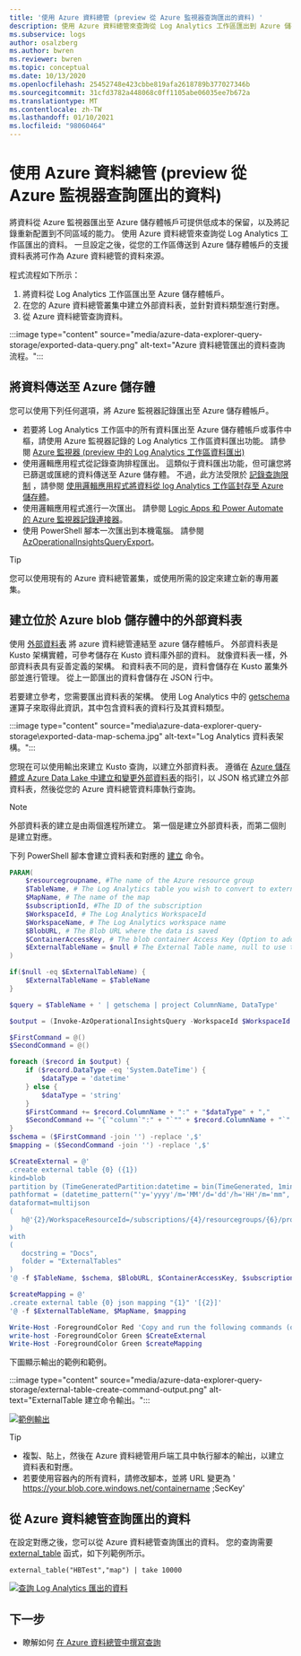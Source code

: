 ```yaml
---
title: '使用 Azure 資料總管 (preview 從 Azure 監視器查詢匯出的資料) '
description: 使用 Azure 資料總管來查詢從 Log Analytics 工作區匯出到 Azure 儲存體帳戶的資料。
ms.subservice: logs
author: osalzberg
ms.author: bwren
ms.reviewer: bwren
ms.topic: conceptual
ms.date: 10/13/2020
ms.openlocfilehash: 25452748e423cbbe819afa2618789b377027346b
ms.sourcegitcommit: 31cfd3782a448068c0ff1105abe06035ee7b672a
ms.translationtype: MT
ms.contentlocale: zh-TW
ms.lasthandoff: 01/10/2021
ms.locfileid: "98060464"
---
```

# <a name="query-exported-data-from-azure-monitor-using-azure-data-explorer-preview"></a>使用 Azure 資料總管 (preview 從 Azure 監視器查詢匯出的資料) 
將資料從 Azure 監視器匯出至 Azure 儲存體帳戶可提供低成本的保留，以及將記錄重新配置到不同區域的能力。 使用 Azure 資料總管來查詢從 Log Analytics 工作區匯出的資料。 一旦設定之後，從您的工作區傳送到 Azure 儲存體帳戶的支援資料表將可作為 Azure 資料總管的資料來源。

程式流程如下所示： 

1.  將資料從 Log Analytics 工作區匯出至 Azure 儲存體帳戶。
2.  在您的 Azure 資料總管叢集中建立外部資料表，並針對資料類型進行對應。
3.  從 Azure 資料總管查詢資料。

:::image type="content" source="media/azure-data-explorer-query-storage/exported-data-query.png" alt-text="Azure 資料總管匯出的資料查詢流程。":::



## <a name="send-data-to-azure-storage"></a>將資料傳送至 Azure 儲存體
您可以使用下列任何選項，將 Azure 監視器記錄匯出至 Azure 儲存體帳戶。

- 若要將 Log Analytics 工作區中的所有資料匯出至 Azure 儲存體帳戶或事件中樞，請使用 Azure 監視器記錄的 Log Analytics 工作區資料匯出功能。 請參閱 [Azure 監視器 (preview 中的 Log Analytics 工作區資料匯出) ](logs-data-export.md)
- 使用邏輯應用程式從記錄查詢排程匯出。 這類似于資料匯出功能，但可讓您將已篩選或匯總的資料傳送至 Azure 儲存體。 不過，此方法受限於 [記錄查詢限制](../service-limits.md#log-analytics-workspaces)  ，請參閱 [使用邏輯應用程式將資料從 log Analytics 工作區封存至 Azure 儲存體](logs-export-logic-app.md)。
- 使用邏輯應用程式進行一次匯出。 請參閱 [Logic Apps 和 Power Automate 的 Azure 監視器記錄連接器](logicapp-flow-connector.md)。
- 使用 PowerShell 腳本一次匯出到本機電腦。 請參閱 [AzOperationalInsightsQueryExport](https://www.powershellgallery.com/packages/Invoke-AzOperationalInsightsQueryExport)。

> [!TIP]
> 您可以使用現有的 Azure 資料總管叢集，或使用所需的設定來建立新的專用叢集。

## <a name="create-an-external-table-located-in-azure-blob-storage"></a>建立位於 Azure blob 儲存體中的外部資料表
使用 [外部資料表](/azure/data-explorer/kusto/query/schema-entities/externaltables) 將 azure 資料總管連結至 azure 儲存體帳戶。 外部資料表是 Kusto 架構實體，可參考儲存在 Kusto 資料庫外部的資料。 就像資料表一樣，外部資料表具有妥善定義的架構。 和資料表不同的是，資料會儲存在 Kusto 叢集外部並進行管理。 從上一節匯出的資料會儲存在 JSON 行中。

若要建立參考，您需要匯出資料表的架構。 使用 Log Analytics 中的 [getschema](/azure/data-explorer/kusto/query/getschemaoperator) 運算子來取得此資訊，其中包含資料表的資料行及其資料類型。

:::image type="content" source="media\azure-data-explorer-query-storage\exported-data-map-schema.jpg" alt-text="Log Analytics 資料表架構。":::

您現在可以使用輸出來建立 Kusto 查詢，以建立外部資料表。
遵循在 [Azure 儲存體或 Azure Data Lake 中建立和變更外部資料表](/azure/data-explorer/kusto/management/external-tables-azurestorage-azuredatalake)的指引，以 JSON 格式建立外部資料表，然後從您的 Azure 資料總管資料庫執行查詢。

>[!NOTE]
>外部資料表的建立是由兩個進程所建立。 第一個是建立外部資料表，而第二個則是建立對應。

下列 PowerShell 腳本會建立資料表和對應的 [建立](/azure/data-explorer/kusto/management/external-tables-azurestorage-azuredatalake#create-external-table-mapping) 命令。

```powershell
PARAM(
    $resourcegroupname, #The name of the Azure resource group
    $TableName, # The Log Analytics table you wish to convert to external table
    $MapName, # The name of the map
    $subscriptionId, #The ID of the subscription
    $WorkspaceId, # The Log Analytics WorkspaceId
    $WorkspaceName, # The Log Analytics workspace name
    $BlobURL, # The Blob URL where the data is saved
    $ContainerAccessKey, # The blob container Access Key (Option to add a SAS url)
    $ExternalTableName = $null # The External Table name, null to use the same name
)

if($null -eq $ExternalTableName) {
    $ExternalTableName = $TableName
}

$query = $TableName + ' | getschema | project ColumnName, DataType'

$output = (Invoke-AzOperationalInsightsQuery -WorkspaceId $WorkspaceId -Query $query).Results

$FirstCommand = @()
$SecondCommand = @()

foreach ($record in $output) {
    if ($record.DataType -eq 'System.DateTime') {
        $dataType = 'datetime'
    } else {
        $dataType = 'string'
    }
    $FirstCommand += $record.ColumnName + ":" + "$dataType" + ","
    $SecondCommand += "{`"column`":" + "`"" + $record.ColumnName + "`"," + "`"datatype`":`"$dataType`",`"path`":`"$." + $record.ColumnName + "`"},"
}
$schema = ($FirstCommand -join '') -replace ',$'
$mapping = ($SecondCommand -join '') -replace ',$'

$CreateExternal = @'
.create external table {0} ({1})
kind=blob
partition by (TimeGeneratedPartition:datetime = bin(TimeGenerated, 1min))
pathformat = (datetime_pattern("'y='yyyy'/m='MM'/d='dd'/h='HH'/m='mm", TimeGeneratedPartition))
dataformat=multijson
(
   h@'{2}/WorkspaceResourceId=/subscriptions/{4}/resourcegroups/{6}/providers/microsoft.operationalinsights/workspaces/{5};{3}'
)
with
(
   docstring = "Docs",
   folder = "ExternalTables"
)
'@ -f $TableName, $schema, $BlobURL, $ContainerAccessKey, $subscriptionId, $WorkspaceName, $resourcegroupname,$WorkspaceId

$createMapping = @'
.create external table {0} json mapping "{1}" '[{2}]'
'@ -f $ExternalTableName, $MapName, $mapping

Write-Host -ForegroundColor Red 'Copy and run the following commands (one by one), on your Azure Data Explorer cluster query window to create the external table and mappings:'
write-host -ForegroundColor Green $CreateExternal
Write-Host -ForegroundColor Green $createMapping
```

下圖顯示輸出的範例和範例。

:::image type="content" source="media/azure-data-explorer-query-storage/external-table-create-command-output.png" alt-text="ExternalTable 建立命令輸出。":::

[![範例輸出](media/azure-data-explorer-query-storage/external-table-create-command-output.png)](media/azure-data-explorer-query-storage/external-table-create-command-output.png#lightbox)

>[!TIP]
>* 複製、貼上，然後在 Azure 資料總管用戶端工具中執行腳本的輸出，以建立資料表和對應。
>* 若要使用容器內的所有資料，請修改腳本，並將 URL 變更為 ' https://your.blob.core.windows.net/containername ;SecKey'

## <a name="query-the-exported-data-from-azure-data-explorer"></a>從 Azure 資料總管查詢匯出的資料 

在設定對應之後，您可以從 Azure 資料總管查詢匯出的資料。 您的查詢需要 [external_table](/azure/data-explorer/kusto/query/externaltablefunction) 函式，如下列範例所示。

```kusto
external_table("HBTest","map") | take 10000
```

[![查詢 Log Analytics 匯出的資料](media/azure-data-explorer-query-storage/external-table-query.png)](media/azure-data-explorer-query-storage/external-table-query.png#lightbox)

## <a name="next-steps"></a>下一步

- 瞭解如何 [在 Azure 資料總管中撰寫查詢](/azure/data-explorer/write-queries)